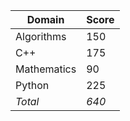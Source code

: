 | Domain                   | Score         |  
|--------------------------|---------------|  
| Algorithms                   | 150         |  
| C++                   | 175         |  
| Mathematics                   | 90         |  
| Python                   | 225         |  
| *Total*                   | *640*         |  
